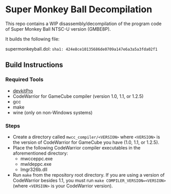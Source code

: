 # Super Monkey Ball Decompilation

This repo contains a WIP disassembly/decompilation of the program code of Super Monkey Ball NTSC-U version (GMBE8P).

It builds the following file:

supermonkeyball.dol: `sha1: 424e8ce10135686de0709a147e6a3a5a3fda02f1`

## Build Instructions

### Required Tools

* [devkitPro](https://devkitpro.org/wiki/Getting_Started)
* CodeWarrior for GameCube compiler (version 1.0, 1.1, or 1.2.5)
* gcc
* make
* wine (only on non-Windows systems)

### Steps

* Create a directory called `mwcc_compiler/<VERSION>` where `<VERSION>` is the version of CodeWarrior for GameCube you have (1.0, 1.1, or 1.2.5).
* Place the following CodeWarrior compiler executables in the aforementioned directory:
  - mwcceppc.exe
  - mwldeppc.exe
  - lmgr326b.dll
* Run `make` from the repository root directory. If you are using a version of CodeWarrior besides 1.1, you must run `make COMPILER_VERSION=<VERSION>` (where `<VERSION>` is your CodeWarrior version).
